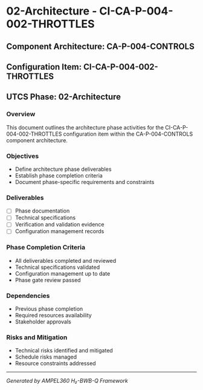 # 02-Architecture - CI-CA-P-004-002-THROTTLES

## Component Architecture: CA-P-004-CONTROLS
## Configuration Item: CI-CA-P-004-002-THROTTLES
## UTCS Phase: 02-Architecture

### Overview
This document outlines the architecture phase activities for the CI-CA-P-004-002-THROTTLES configuration item within the CA-P-004-CONTROLS component architecture.

### Objectives
- Define architecture phase deliverables
- Establish phase completion criteria
- Document phase-specific requirements and constraints

### Deliverables
- [ ] Phase documentation
- [ ] Technical specifications
- [ ] Verification and validation evidence
- [ ] Configuration management records

### Phase Completion Criteria
- All deliverables completed and reviewed
- Technical specifications validated
- Configuration management up to date
- Phase gate review passed

### Dependencies
- Previous phase completion
- Required resources availability
- Stakeholder approvals

### Risks and Mitigation
- Technical risks identified and mitigated
- Schedule risks managed
- Resource constraints addressed

---
*Generated by AMPEL360 H₂-BWB-Q Framework*
